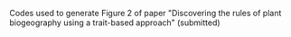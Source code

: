 
Codes used to generate Figure 2 of paper "Discovering the rules of plant biogeography using a trait-based approach" 
(submitted)
